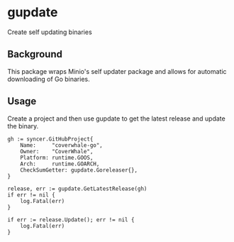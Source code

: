 # gupdate

Create self updating binaries

## Background

This package wraps Minio's self updater package and allows for automatic downloading of Go binaries.

## Usage

Create a project and then use gupdate to get the latest release and update the binary.

```
gh := syncer.GitHubProject{
	Name:     "coverwhale-go",
	Owner:    "CoverWhale",
	Platform: runtime.GOOS,
	Arch:     runtime.GOARCH,
	CheckSumGetter: gupdate.Goreleaser{},
}

release, err := gupdate.GetLatestRelease(gh)
if err != nil {
	log.Fatal(err)
}

if err := release.Update(); err != nil {
	log.Fatal(err)
}
```

